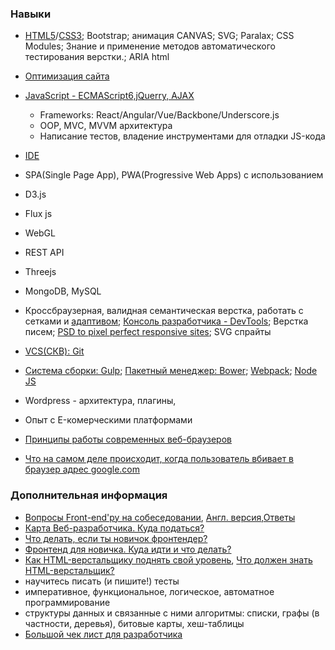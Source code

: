 ### Навыки
* [HTML5](doc/HTML.md)/[CSS3](doc/CSS.md); Bootstrap; анимация CANVAS; SVG; Paralax; CSS Modules; Знание и применение методов автоматического тестирования верстки.; ARIA html
* [Оптимизация сайта](doc/optimizeSite.md)
* [JavaScript - ECMAScript6,jQuerry, AJAX](doc/JS.md)
    * Frameworks: React/Angular/Vue/Backbone/Underscore.js
    * OOP, MVC, MVVM архитектура
    * Написание тестов, владение инструментами для отладки JS-кода
* [IDE](doc/PHPStrome.md)
* SPA(Single Page App), PWA(Progressive Web Apps) с использованием 
* D3.js
* Flux js
* WebGL
* REST API
* Threejs
* MongoDB, MySQL
* Кроссбраузерная, валидная семантическая верстка, работать с сетками и [адаптивом](http://adamkaplan.me/grid/); [Консоль разработчика - DevTools](doc/DevTools.md); Верстка писем; [PSD to pixel perfect responsive sites](doc/photoshop.md); SVG спрайты
* [VCS(СКВ): Git](doc/Git.md)
* [Система сборки: Gulp](doc/Gulp.md); [Пакетный менеджер: Bower](doc/bower.md); [Webpack](doc/Webpack.md); [Node JS](doc/NodeJS.md)

* Wordpress - архитектура, плагины, 
* Опыт с E-комерческими платформами

* [Принципы работы современных веб-браузеров](https://www.html5rocks.com/ru/tutorials/internals/howbrowserswork/)
* [Что на самом деле происходит, когда пользователь вбивает в браузер адрес google.com](https://habrahabr.ru/company/htmlacademy/blog/254825/)

### Дополнительная информация
* [Вопросы Front-end'ру на собеседовании](https://github.com/dmarineac/Front-end-Developer-Interview-Questions/tree/master/Translations/Russian), [Англ. версия](https://github.com/dmarineac/Front-end-Developer-Interview-Questions),[Ответы](doc/Question%20on%20Interview%20.md)
* [Карта Веб-разработчика. Куда податься?](doc/Web_Development.pdf)
* [Что делать, если ты новичок фронтендер?](https://wsd.events/2017/11/04/pres/youth-front)
* [Фронтенд для новичка. Куда идти и что делать?](https://www.youtube.com/watch?v=G9hMm77B1dk&feature=youtu.be)
* [Как HTML-верстальщику поднять свой уровень](http://krekotun.ru/level-up/), [Что должен знать HTML-верстальщик?](http://krekotun.ru/ui-developer-skills/)
* научитесь писать (и пишите!) тесты
* императивное, функциональное, логическое, автоматное программирование
* структуры данных и связанные с ними алгоритмы: списки, графы (в частности, деревья), битовые карты, хеш-таблицы
* [Большой чек лист для разработчика](http://webmasters.teamdev.com/)